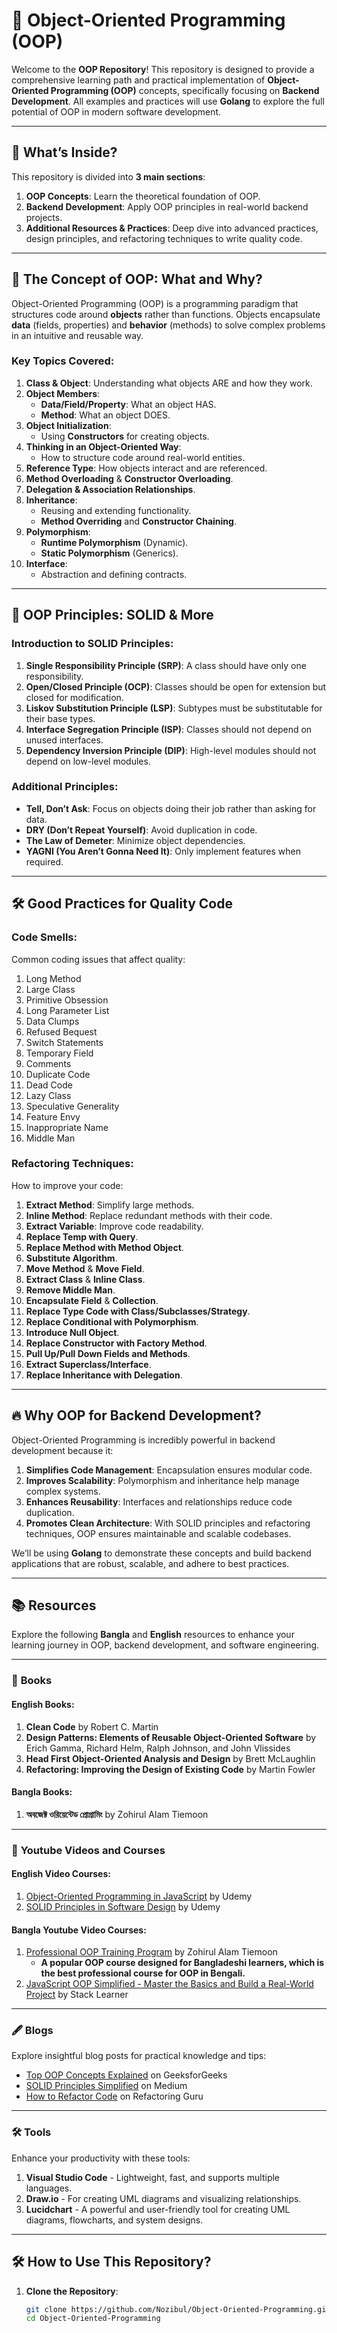# 🌟 Object-Oriented Programming (OOP) 

Welcome to the **OOP Repository**! This repository is designed to provide a comprehensive learning path and practical implementation of **Object-Oriented Programming (OOP)** concepts, specifically focusing on **Backend Development**. All examples and practices will use **Golang** to explore the full potential of OOP in modern software development.

---

## 🚀 What’s Inside?

This repository is divided into **3 main sections**:
1. **OOP Concepts**: Learn the theoretical foundation of OOP.
2. **Backend Development**: Apply OOP principles in real-world backend projects.
3. **Additional Resources & Practices**: Deep dive into advanced practices, design principles, and refactoring techniques to write quality code.

---

## 🧠 The Concept of OOP: What and Why?  

Object-Oriented Programming (OOP) is a programming paradigm that structures code around **objects** rather than functions. Objects encapsulate **data** (fields, properties) and **behavior** (methods) to solve complex problems in an intuitive and reusable way.

### Key Topics Covered:
1. **Class & Object**: Understanding what objects ARE and how they work.
2. **Object Members**:
   - **Data/Field/Property**: What an object HAS.
   - **Method**: What an object DOES.
3. **Object Initialization**:
   - Using **Constructors** for creating objects.
4. **Thinking in an Object-Oriented Way**:
   - How to structure code around real-world entities.
5. **Reference Type**: How objects interact and are referenced.
6. **Method Overloading** & **Constructor Overloading**.
7. **Delegation & Association Relationships**.
8. **Inheritance**:
   - Reusing and extending functionality.
   - **Method Overriding** and **Constructor Chaining**.
9. **Polymorphism**:
   - **Runtime Polymorphism** (Dynamic).
   - **Static Polymorphism** (Generics).
10. **Interface**:
    - Abstraction and defining contracts.

---

## 🔑 OOP Principles: SOLID & More

### Introduction to SOLID Principles:
1. **Single Responsibility Principle (SRP)**: A class should have only one responsibility.
2. **Open/Closed Principle (OCP)**: Classes should be open for extension but closed for modification.
3. **Liskov Substitution Principle (LSP)**: Subtypes must be substitutable for their base types.
4. **Interface Segregation Principle (ISP)**: Classes should not depend on unused interfaces.
5. **Dependency Inversion Principle (DIP)**: High-level modules should not depend on low-level modules.

### Additional Principles:
- **Tell, Don’t Ask**: Focus on objects doing their job rather than asking for data.
- **DRY (Don’t Repeat Yourself)**: Avoid duplication in code.
- **The Law of Demeter**: Minimize object dependencies.
- **YAGNI (You Aren’t Gonna Need It)**: Only implement features when required.

---

## 🛠️ Good Practices for Quality Code  

### Code Smells:
Common coding issues that affect quality:
1. Long Method
2. Large Class
3. Primitive Obsession
4. Long Parameter List
5. Data Clumps
6. Refused Bequest
7. Switch Statements
8. Temporary Field
9. Comments
10. Duplicate Code
11. Dead Code
12. Lazy Class
13. Speculative Generality
14. Feature Envy
15. Inappropriate Name
16. Middle Man

### Refactoring Techniques:
How to improve your code:
1. **Extract Method**: Simplify large methods.
2. **Inline Method**: Replace redundant methods with their code.
3. **Extract Variable**: Improve code readability.
4. **Replace Temp with Query**.
5. **Replace Method with Method Object**.
6. **Substitute Algorithm**.
7. **Move Method** & **Move Field**.
8. **Extract Class** & **Inline Class**.
9. **Remove Middle Man**.
10. **Encapsulate Field** & **Collection**.
11. **Replace Type Code with Class/Subclasses/Strategy**.
12. **Replace Conditional with Polymorphism**.
13. **Introduce Null Object**.
14. **Replace Constructor with Factory Method**.
15. **Pull Up/Pull Down Fields and Methods**.
16. **Extract Superclass/Interface**.
17. **Replace Inheritance with Delegation**.

---

## 🔥 Why OOP for Backend Development?  

Object-Oriented Programming is incredibly powerful in backend development because it:
1. **Simplifies Code Management**: Encapsulation ensures modular code.
2. **Improves Scalability**: Polymorphism and inheritance help manage complex systems.
3. **Enhances Reusability**: Interfaces and relationships reduce code duplication.
4. **Promotes Clean Architecture**: With SOLID principles and refactoring techniques, OOP ensures maintainable and scalable codebases.

We’ll be using **Golang** to demonstrate these concepts and build backend applications that are robust, scalable, and adhere to best practices.

---

## 📚 Resources

Explore the following **Bangla** and **English** resources to enhance your learning journey in OOP, backend development, and software engineering.

---

### 📖 **Books**  
#### English Books:
1. **Clean Code** by Robert C. Martin  
2. **Design Patterns: Elements of Reusable Object-Oriented Software** by Erich Gamma, Richard Helm, Ralph Johnson, and John Vlissides  
3. **Head First Object-Oriented Analysis and Design** by Brett McLaughlin  
4. **Refactoring: Improving the Design of Existing Code** by Martin Fowler  

#### Bangla Books:
1. **অবজেক্ট ওরিয়েন্টেড প্রোগ্রামিং** by Zohirul Alam Tiemoon 

---

### 🎥 **Youtube Videos and Courses**
#### English Video Courses:
1. [Object-Oriented Programming in JavaScript](https://www.udemy.com/course/object-oriented-programming-in-javascript/) by Udemy  
2. [SOLID Principles in Software Design](https://www.udemy.com/course/solid-principles-object-oriented-design/) by Udemy  

#### Bangla Youtube Video Courses:
1. [Professional OOP Training Program](https://docs.google.com/document/d/1bsjxBXgWjO9Sesal7X1hHV1ee9AwS-_4VnfqAhqcYfQ/edit?tab=t.0#heading=h.69a7mqb32b6e) by Zohirul Alam Tiemoon 
   - **A popular OOP course designed for Bangladeshi learners, which is the best professional course for OOP in Bengali.**
2. [JavaScript OOP Simplified - Master the Basics and Build a Real-World Project](https://www.youtube.com/watch?v=B6vSq4KiZeM&t=14224s) by Stack Learner  

---

### 🖋️ **Blogs**  
Explore insightful blog posts for practical knowledge and tips:
- [Top OOP Concepts Explained](https://www.geeksforgeeks.org/object-oriented-programming/) on GeeksforGeeks  
- [SOLID Principles Simplified](https://medium.com/@amila922/solid-principles-in-object-oriented-design-5ec01a993b91) on Medium  
- [How to Refactor Code](https://refactoring.guru/refactoring) on Refactoring Guru  

---

### 🛠️ **Tools**
Enhance your productivity with these tools:
1. **Visual Studio Code** - Lightweight, fast, and supports multiple languages.
2. **Draw.io** - For creating UML diagrams and visualizing relationships.
3. **Lucidchart** - A powerful and user-friendly tool for creating UML diagrams, flowcharts, and system designs.

---

## 🛠️ How to Use This Repository?

1. **Clone the Repository**:
   ```bash
   git clone https://github.com/Nozibul/Object-Oriented-Programming.git
   cd Object-Oriented-Programming
